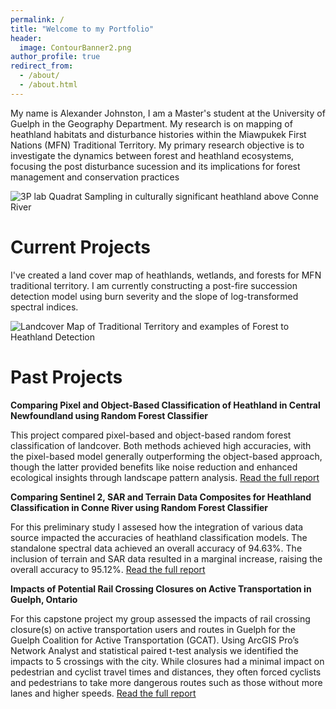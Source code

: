 ```yaml
---
permalink: /
title: "Welcome to my Portfolio"
header:
  image: ContourBanner2.png
author_profile: true
redirect_from: 
  - /about/
  - /about.html
---
```


My name is Alexander Johnston, I am a Master's student at the University of Guelph in the Geography Department. My research is on mapping of heathland habitats and disturbance histories within the Miawpukek First Nations (MFN) Traditional Territory. My primary research objective is to investigate the dynamics between forest and heathland ecosystems, focusing the post disturbance sucession and its implications for forest management and conservation practices

![3P lab Quadrat Sampling in culturally significant heathland above Conne River](/images/DJI_0047.JPG)


Current Projects
======
I've created a land cover map of heathlands, wetlands, and forests for MFN traditional territory. I am currently constructing a post-fire succession detection model using burn severity and the slope of log-transformed spectral indices.

![Landcover Map of Traditional Territory and examples of Forest to Heathland Detection](/images/Forest2HeathlandPrediction.jpg)


Past Projects
======

**Comparing Pixel and Object-Based Classification of Heathland in Central Newfoundland using Random Forest Classifier**

This project compared pixel-based and object-based random forest classification of landcover. Both methods achieved high accuracies, with the pixel-based model generally outperforming the object-based approach, though the latter provided benefits like noise reduction and enhanced ecological insights through landscape pattern analysis. [Read the full report](/files/6550Report.pdf)

**Comparing Sentinel 2, SAR and Terrain Data Composites for Heathland Classification in Conne River using Random Forest Classifier**

For this preliminary study I assesed how the integration of various data source impacted the accuracies of heathland classification models. The standalone spectral data achieved an overall accuracy of 94.63%. The inclusion of terrain and SAR data resulted in a marginal increase, raising the overall accuracy to 95.12%. [Read the full report](/files/6060Report.pdf)


**Impacts of Potential Rail Crossing Closures on Active Transportation in Guelph, Ontario**

For this capstone project my group assessed the impacts of rail crossing closure(s) on active transportation users and routes in Guelph for the Guelph Coalition for Active Transportation (GCAT). Using ArcGIS Pro’s Network Analyst and statistical paired t-test analysis we identified the impacts to 5 crossings with the city. While closures had a minimal impact on pedestrian and cyclist travel times and distances, they often forced cyclists and pedestrians to take more dangerous routes such as those without more lanes and higher speeds. [Read the full report](/files/GCAT_Report.pdf)

